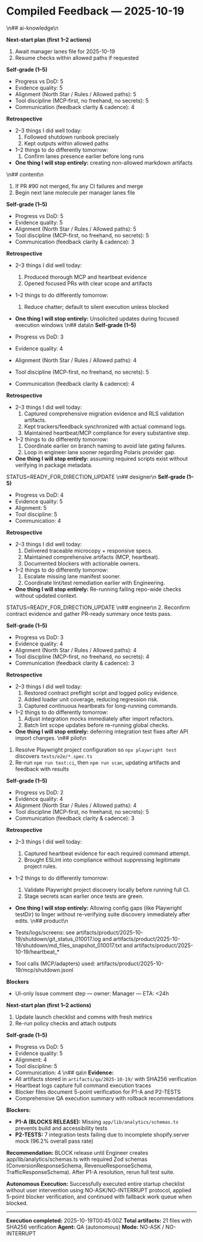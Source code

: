 # Compiled Feedback — 2025-10-19
\n## ai-knowledge\n

**Next‑start plan (first 1–2 actions)**
1. Await manager lanes file for 2025-10-19
2. Resume checks within allowed paths if requested

**Self‑grade (1–5)**
- Progress vs DoD: 5
- Evidence quality: 5
- Alignment (North Star / Rules / Allowed paths): 5
- Tool discipline (MCP‑first, no freehand, no secrets): 5
- Communication (feedback clarity & cadence): 4

**Retrospective**
- 2–3 things I did well today:
  1. Followed shutdown runbook precisely
  2. Kept outputs within allowed paths
- 1–2 things to do differently tomorrow:
  1. Confirm lanes presence earlier before long runs
- **One thing I will stop entirely:** creating non-allowed markdown artifacts

\n## content\n

1. If PR #90 not merged, fix any CI failures and merge
2. Begin next lane molecule per manager lanes file

**Self-grade (1–5)**

- Progress vs DoD: 5
- Evidence quality: 5
- Alignment (North Star / Rules / Allowed paths): 5
- Tool discipline (MCP-first, no freehand, no secrets): 5
- Communication (feedback clarity & cadence): 3

**Retrospective**

- 2–3 things I did well today:
  1. Produced thorough MCP and heartbeat evidence
  2. Opened focused PRs with clear scope and artifacts
- 1–2 things to do differently tomorrow:
  1. Reduce chatter; default to silent execution unless blocked
- **One thing I will stop entirely:** Unsolicited updates during focused execution windows
\n## data\n
**Self-grade (1–5)**

- Progress vs DoD: 3
- Evidence quality: 4
- Alignment (North Star / Rules / Allowed paths): 4
- Tool discipline (MCP-first, no freehand, no secrets): 5
- Communication (feedback clarity & cadence): 4

**Retrospective**

- 2–3 things I did well today:
  1. Captured comprehensive migration evidence and RLS validation artifacts.
  2. Kept trackers/feedback synchronized with actual command logs.
  3. Maintained heartbeat/MCP compliance for every substantive step.
- 1–2 things to do differently tomorrow:
  1. Coordinate earlier on branch naming to avoid late gating failures.
  2. Loop in engineer lane sooner regarding Polaris provider gap.
- **One thing I will stop entirely:** assuming required scripts exist without verifying in package metadata.

STATUS=READY_FOR_DIRECTION_UPDATE
\n## designer\n
**Self‑grade (1–5)**

- Progress vs DoD: 4
- Evidence quality: 5
- Alignment: 5
- Tool discipline: 5
- Communication: 4

**Retrospective**

- 2–3 things I did well today:
  1. Delivered traceable microcopy + responsive specs.
  2. Maintained comprehensive artifacts (MCP, heartbeat).
  3. Documented blockers with actionable owners.
- 1–2 things to do differently tomorrow:
  1. Escalate missing lane manifest sooner.
  2. Coordinate lint/test remediation earlier with Engineering.
- **One thing I will stop entirely:** Re-running failing repo-wide checks without updated context.

STATUS=READY_FOR_DIRECTION_UPDATE
\n## engineer\n
2. Reconfirm contract evidence and gather PR-ready summary once tests pass.

**Self-grade (1–5)**

- Progress vs DoD: 3
- Evidence quality: 4
- Alignment (North Star / Rules / Allowed paths): 4
- Tool discipline (MCP-first, no freehand, no secrets): 4
- Communication (feedback clarity & cadence): 3

**Retrospective**

- 2–3 things I did well today:
  1. Restored contract preflight script and logged policy evidence.
  2. Added loader unit coverage, reducing regression risk.
  3. Captured continuous heartbeats for long-running commands.
- 1–2 things to do differently tomorrow:
  1. Adjust integration mocks immediately after import refactors.
  2. Batch lint scope updates before re-running global checks.
- **One thing I will stop entirely:** deferring integration test fixes after API import changes.
\n## pilot\n
1. Resolve Playwright project configuration so `npx playwright test` discovers `tests/e2e/*.spec.ts`
2. Re-run `npm run test:ci`, then `npm run scan`, updating artifacts and feedback with results

**Self-grade (1–5)**

- Progress vs DoD: 2
- Evidence quality: 4
- Alignment (North Star / Rules / Allowed paths): 4
- Tool discipline (MCP-first, no freehand, no secrets): 5
- Communication (feedback clarity & cadence): 3

**Retrospective**

- 2–3 things I did well today:
  1. Captured heartbeat evidence for each required command attempt.
  2. Brought ESLint into compliance without suppressing legitimate project rules.
- 1–2 things to do differently tomorrow:
  1. Validate Playwright project discovery locally before running full CI.
  2. Stage secrets scan earlier once tests are green.
- **One thing I will stop entirely:** Allowing config gaps (like Playwright testDir) to linger without re-verifying suite discovery immediately after edits.
\n## product\n

- Tests/logs/screens: see artifacts/product/2025-10-19/shutdown/git_status_010017.log and artifacts/product/2025-10-19/shutdown/md_files_snapshot_010017.txt and artifacts/product/2025-10-19/heartbeat_*
- Tool calls (MCP/adapters) used: artifacts/product/2025-10-19/mcp/shutdown.jsonl

**Blockers**

- UI-only Issue comment step — owner: Manager — ETA: <24h

**Next‑start plan (first 1–2 actions)**

1. Update launch checklist and comms with fresh metrics
2. Re-run policy checks and attach outputs

**Self‑grade (1–5)**

- Progress vs DoD: 5
- Evidence quality: 5
- Alignment: 4
- Tool discipline: 5
- Communication: 4
\n## qa\n
**Evidence:**
- All artifacts stored in `artifacts/qa/2025-10-19/` with SHA256 verification
- Heartbeat logs capture full command execution traces
- Blocker files document 5-point verification for P1-A and P2-TESTS
- Comprehensive QA execution summary with rollback recommendations

**Blockers:**
- **P1-A (BLOCKS RELEASE):** Missing `app/lib/analytics/schemas.ts` prevents build and accessibility tests
- **P2-TESTS:** 7 integration tests failing due to incomplete shopify.server mock (96.2% overall pass rate)

**Recommendation:** BLOCK release until Engineer creates app/lib/analytics/schemas.ts with required Zod schemas (ConversionResponseSchema, RevenueResponseSchema, TrafficResponseSchema). After P1-A resolution, rerun full test suite.

**Autonomous Execution:** Successfully executed entire startup checklist without user intervention using NO-ASK/NO-INTERRUPT protocol, applied 5-point blocker verification, and continued with fallback work queue when blocked.

---

**Execution completed:** 2025-10-19T00:45:00Z
**Total artifacts:** 21 files with SHA256 verification
**Agent:** QA (autonomous)
**Mode:** NO-ASK / NO-INTERRUPT

